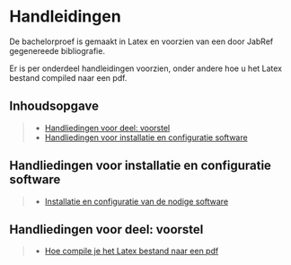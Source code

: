 # Handleidingen

De bachelorproef is gemaakt in Latex en voorzien van een door JabRef gegenereede bibliografie.

Er is per onderdeel handleidingen voorzien, onder andere hoe u het Latex bestand compiled naar een pdf.

## Inhoudsopgave

> - [Handliedingen voor deel: voorstel](#handliedingen-voor-deel-voorstel)
> - [Handliedingen voor installatie en configuratie software](#handliedingen-voor-installatie-en-configuratie-software)



## Handliedingen voor installatie en configuratie software

> - [Installatie en configuratie van de nodige software](software/)

## Handliedingen voor deel: voorstel

> - [Hoe compile je het Latex bestand naar een pdf](voorstel/compileToPdf.md)



